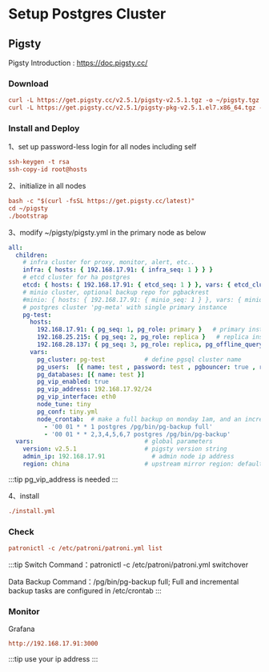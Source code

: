 # Setup Postgres Cluster

<!--
SPDX-FileCopyrightText: 2023 LakeSoul Contributors

SPDX-License-Identifier: Apache-2.0
-->

## Pigsty

Pigsty Introduction : https://doc.pigsty.cc/

### Download
```ini
curl -L https://get.pigsty.cc/v2.5.1/pigsty-v2.5.1.tgz -o ~/pigsty.tgz 
curl -L https://get.pigsty.cc/v2.5.1/pigsty-pkg-v2.5.1.el7.x86_64.tgz -o /tmp/pkg.tgz
```
### Install and Deploy

1、set up password-less login for all nodes including self
```ini
ssh-keygen -t rsa
ssh-copy-id root@hosts
```

2、initialize in all nodes

```ini
bash -c "$(curl -fsSL https://get.pigsty.cc/latest)"  
cd ~/pigsty
./bootstrap 
```

3、modify ~/pigsty/pigsty.yml in the primary node as below

```yaml
all:
  children:
    # infra cluster for proxy, monitor, alert, etc..
    infra: { hosts: { 192.168.17.91: { infra_seq: 1 } } }
    # etcd cluster for ha postgres
    etcd: { hosts: { 192.168.17.91: { etcd_seq: 1 } }, vars: { etcd_cluster: etcd } }
    # minio cluster, optional backup repo for pgbackrest
    #minio: { hosts: { 192.168.17.91: { minio_seq: 1 } }, vars: { minio_cluster: minio } }
    # postgres cluster 'pg-meta' with single primary instance
    pg-test:
      hosts:
        192.168.17.91: { pg_seq: 1, pg_role: primary }   # primary instance, leader of cluster
        192.168.25.215: { pg_seq: 2, pg_role: replica }   # replica instance, follower of leader
        192.168.28.137: { pg_seq: 3, pg_role: replica, pg_offline_query: true } # replica with offline access
      vars:
        pg_cluster: pg-test           # define pgsql cluster name
        pg_users:  [{ name: test , password: test , pgbouncer: true , roles: [ dbrole_admin ] }]
        pg_databases: [{ name: test }]
        pg_vip_enabled: true
        pg_vip_address: 192.168.17.92/24
        pg_vip_interface: eth0
        node_tune: tiny
        pg_conf: tiny.yml
        node_crontab:  # make a full backup on monday 1am, and an incremental backup during weekdays
          - '00 01 * * 1 postgres /pg/bin/pg-backup full'
          - '00 01 * * 2,3,4,5,6,7 postgres /pg/bin/pg-backup'
  vars:                               # global parameters
    version: v2.5.1                   # pigsty version string
    admin_ip: 192.168.17.91             # admin node ip address
    region: china                     # upstream mirror region: default,china,europe
```
:::tip
pg_vip_address is needed
:::

4、install 
```ini
./install.yml 
```

### Check
```ini
patronictl -c /etc/patroni/patroni.yml list
```
:::tip
Switch Command：patronictl -c /etc/patroni/patroni.yml switchover

Data Backup Command：/pg/bin/pg-backup full; Full and incremental backup tasks are configured in /etc/crontab
:::

### Monitor
Grafana
```ini
http://192.168.17.91:3000
```
:::tip
use your ip address
:::